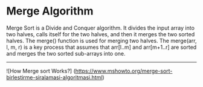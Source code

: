 # Merge Algorithm

Merge Sort is a Divide and Conquer algorithm. It divides the input array into two halves, calls itself for the two halves, and then it merges the two sorted halves. The merge() function is used for merging two halves. The merge(arr, l, m, r) is a key process that assumes that arr[l..m] and arr[m+1..r] are sorted and merges the two sorted sub-arrays into one. 

---
![How Merge sort Works?] (https://www.mshowto.org/merge-sort-birlestirme-siralamasi-algoritmasi.html)


